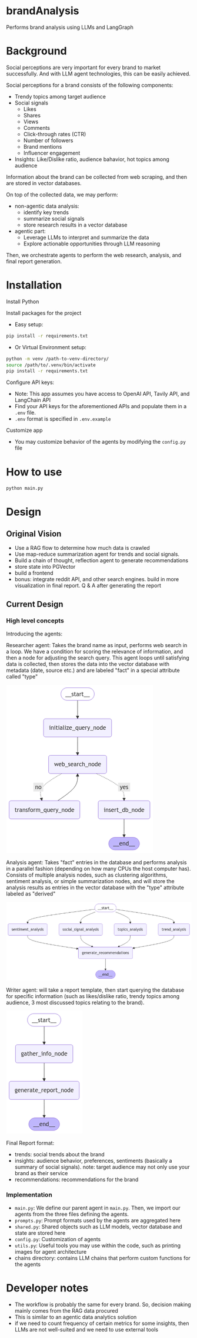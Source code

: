 # brandAnalysis
Performs brand analysis using LLMs and LangGraph

# Background

Social perceptions are very important for every brand to market successfully. And with LLM agent technologies, this can be easily achieved.

Social perceptions for a brand consists of the following components:
- Trendy topics among target audience
- Social signals
    - Likes
    - Shares
    - Views
    - Comments
    - Click-through rates (CTR) 
    - Number of followers
    - Brand mentions
    - Influencer engagement
- Insights: Like/Dislike ratio, audience bahavior, hot topics among audience

Information about the brand can be collected from web scraping, and then are stored in vector databases.

On top of the collected data, we may perform:
- non-agentic data analysis:
    - identify key trends
    - summarize social signals
    - store research results in a vector database
- agentic part:
    - Leverage LLMs to interpret and summarize the data
    - Explore actionable opportunities through LLM reasoning

Then, we orchestrate agents to perform the web research, analysis, and final report generation.

# Installation
Install Python

Install packages for the project

- Easy setup:
```bash
pip install -r requirements.txt
```

- Or Virtual Environment setup:
```bash
python -m venv /path-to-venv-directory/
source /path/to/.venv/bin/activate
pip install -r requirements.txt
```

Configure API keys:
* Note: This app assumes you have access to OpenAI API, Tavily API, and LangChain API
* Find your API keys for the aforementioned APIs and populate them in a `.env` file.
* `.env` format is specified in `.env.example`

Customize app
* You may customize behavior of the agents by modifying the `config.py` file

# How to use
```bash
python main.py
```

# Design

## Original Vision
- Use a RAG flow to determine how much data is crawled
- Use map-reduce summarization agent for trends and social signals. 
- Build a chain of thought, reflection agent to generate recommendations
- store state into PGVector
- build a frontend
- bonus: integrate reddit API, and other search engines. build in more visualization in final report. Q & A after generating the report

## Current Design

### High level concepts
Introducing the agents:

Researcher agent: Takes the brand name as input, performs web search in a loop. We have a condition for scoring the relevance of information, and then a node for adjusting the search query. This agent loops until satisfying data is collected, then stores the data into the vector database with metadata (date, source etc.) and are labeled "fact" in a special attribute called "type"

![Alt text](./docs/researcher_architecture.png "Researcher agent")

Analysis agent: Takes "fact" entries in the database and performs analysis in a parallel fashion (depending on how many CPUs the host computer has). Consists of multiple analysis nodes, such as clustering algorithms, sentiment analysis, or simple summarization nodes, and will store the analysis results as entries in the vector database with the "type" attribute labeled as "derived"

![Alt text](./docs/analysis_architecture.png "Researcher agent")

Writer agent: will take a report template, then start querying the database for specific information (such as likes/dislike ratio, trendy topics among audience, 3 most discussed topics relating to the brand).

![Alt text](./docs/writer_architecture.png "Researcher agent")

Final Report format:
- trends: social trends about the brand
- insights: audience behavior, preferences, sentiments (basically a summary of social signals). note: target audience may not only use your brand as their service
- recommendations: recommendations for the brand

### Implementation
- `main.py`: We define our parent agent in `main.py`. Then, we import our agents from the three files defining the agents.
- `prompts.py`: Prompt formats used by the agents are aggregated here
- `shared.py`: Shared objects such as LLM models, vector database and state are stored here
- `config.py`: Customization of agents
- `utils.py`: Useful tools you may use within the code, such as printing images for agent architecture
- chains directory: contains LLM chains that perform custom functions for the agents

# Developer notes
- The workflow is probably the same for every brand. So, decision making mainly comes from the RAG data procured
- This is similar to an agentic data analytics solution
- if we need to count frequency of certain metrics for some insights, then LLMs are not well-suited and we need to use external tools

